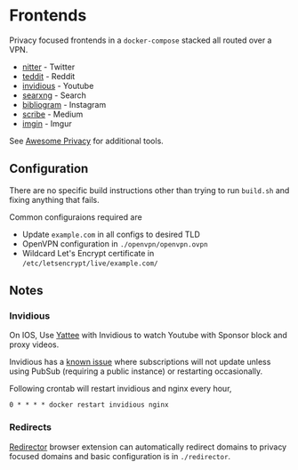 # Frontends

Privacy focused frontends in a `docker-compose` stacked all routed over a VPN.

- [nitter](https://github.com/zedeus/nitter) - Twitter
- [teddit](https://codeberg.org/teddit/teddit) - Reddit
- [invidious](https://github.com/iv-org/invidious) - Youtube
- [searxng](https://github.com/searxng) - Search
- [bibliogram](https://sr.ht/~cadence/bibliogram/) - Instagram
- [scribe](https://scribe.rip/) - Medium
- [imgin](https://imgin.voidnet.tech/) - Imgur

See [Awesome Privacy](https://github.com/pluja/awesome-privacy) for additional tools.

## Configuration

There are no specific build instructions other than trying to run `build.sh` and fixing anything that fails.

Common configuraions required are

- Update `example.com` in all configs to desired TLD
- OpenVPN configuration in `./openvpn/openvpn.ovpn`
- Wildcard Let's Encrypt certificate in `/etc/letsencrypt/live/example.com/`

## Notes

### Invidious
On IOS, Use [Yattee](https://github.com/yattee/yattee) with Invidious to watch Youtube with Sponsor block and proxy videos.

Invidious has a [known issue](https://github.com/iv-org/invidious/issues/1823) where subscriptions will not update unless using PubSub (requiring a public instance) or restarting occasionally.

Following crontab will restart invidious and nginx every hour,

```
0 * * * * docker restart invidious nginx
```

### Redirects
[Redirector](https://addons.mozilla.org/en-US/firefox/addon/redirector/) browser extension can automatically redirect domains to privacy focused domains and basic configuration is in `./redirector`.


